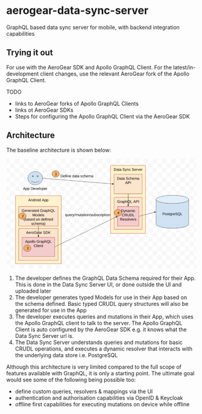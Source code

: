 # aerogear-data-sync-server

GraphQL based data sync server for mobile, with backend integration capabilities

## Trying it out

For use with the AeroGear SDK and Apollo GraphQL Client.
For the latest/in-development client changes, use the relevant AeroGear fork of the Apollo GraphQL Client.

TODO

* links to AeroGear forks of Apollo GraphQL Clients
* links ot AeroGear SDKs
* Steps for configuring the Apollo GraphQL Client via the AeroGear SDK

## Architecture

The baseline architecture is shown below:

![Initial Data Sync Architecture](./initial_architecture_flow.png)

1. The developer defines the GraphQL Data Schema required for their App. This is done in the Data Sync Server UI, or done outside the UI and uploaded later
2. The developer generates typed Models for use in their App based on the schema defined. Basic typed CRUDL query structures will also be generated for use in the App
3. The developer executes queries and mutations in their App, which uses the Apollo GraphQL client to talk to the server. The Apollo GraphQL Client is auto configured by the AeroGear SDK e.g. it knows what the Data Sync Server url is.
4. The Data Sync Server understands queries and mutations for basic CRUDL operations, and executes a dynamic resolver that interacts with the underlying data store i.e. PostgreSQL 

Although this architecture is very limited compared to the full scope of features available with GraphQL, it is only a starting point.
The ultimate goal would see some of the following being possible too:

* define custom queries, resolvers & mappings via the UI
* authentication and authorisation capabilities via OpenID & Keycloak
* offline first capabilities for executing mutations on device while offline
